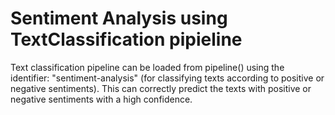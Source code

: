 # Sentiment Analysis using TextClassification pipieline

Text classification pipeline can be loaded from pipeline() using the identifier: "sentiment-analysis" (for classifying texts according to positive or negative sentiments).
This can correctly predict the texts with positive or negative sentiments with a high confidence. 